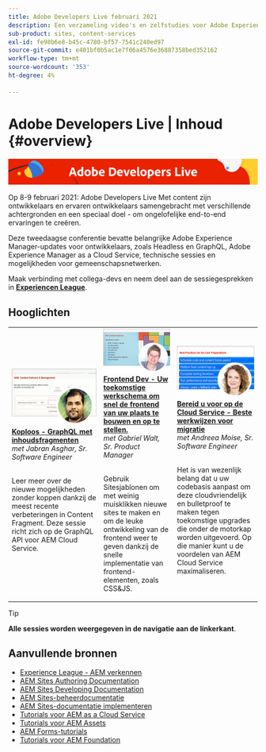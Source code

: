 ```yaml
---
title: Adobe Developers Live februari 2021
description: Een verzameling video's en zelfstudies voor Adobe Experience Manager Sites die worden geleverd als onderdeel van de Adobe Developers Live Content-gebeurtenis.
sub-product: sites, content-services
exl-id: fe98b6e8-b45c-4780-bf57-7541c240ed97
source-git-commit: e401bf0b5ac1e7f06a4576e36887358bed352162
workflow-type: tm+mt
source-wordcount: '353'
ht-degree: 4%

---
```


# Adobe Developers Live | Inhoud {#overview}

<img alt="Adobe Developers Live" src="/help/adobe-developers-live/assets/adl.png" />

Op 8-9 februari 2021: Adobe Developers Live Met content zijn ontwikkelaars en ervaren ontwikkelaars samengebracht met verschillende achtergronden en een speciaal doel - om ongelofelijke end-to-end ervaringen te creëren.

Deze tweedaagse conferentie bevatte belangrijke Adobe Experience Manager-updates voor ontwikkelaars, zoals Headless en GraphQL, Adobe Experience Manager as a Cloud Service, technische sessies en mogelijkheden voor gemeenschapsnetwerken.

Maak verbinding met collega-devs en neem deel aan de sessiegesprekken in **[Experiencen League](https://adobe.ly/36Yd3v6)**.

## Hooglichten

<table>
  <tr>
   <td>
      <a href="headless-graphql-content-fragments.md">
      <img alt="Koploos - GraphQL met inhoudsfragmenten" src="/help/adobe-developers-live/assets/jabran.png"/>
      </a>
      <div>
         <a href="headless-graphql-content-fragments.md"><strong>Koploos - GraphQL met inhoudsfragmenten</strong></a>         
         <br/><em>met Jabran Asghar, Sr. Software Engineer</em>
      </div>
      <p>
        <br/>
         Leer meer over de nieuwe mogelijkheden zonder koppen dankzij de meest recente verbeteringen in Content Fragment. Deze sessie richt zich op de GraphQL API voor AEM Cloud Service.
      </p>
     </td>   
     <td>
      <a href="rapid-frontend-devlopment.md">
      <img alt="Frontend Dev - Uw toekomstige werkschema om snel de frontend van uw plaats te bouwen en op te stellen." src="/help/adobe-developers-live/assets/gabriel.png"/>
      </a>
      <div>
         <a href="rapid-frontend-devlopment.md"><strong>Frontend Dev - Uw toekomstige werkschema om snel de frontend van uw plaats te bouwen en op te stellen.</strong></a>
         <br/><em>met Gabriel Walt, Sr. Product Manager</em>
      </div>
      <p>
        <br/>
         Gebruik Sitesjablonen om met weinig muisklikken nieuwe sites te maken en om de leuke ontwikkeling van de frontend weer te geven dankzij de snelle implementatie van frontend-elementen, zoals CSS&amp;JS.
      </p>
   </td>
   </td>
     <td>
      <a href="get-ready-aem-cloud.md">
      <img alt="Bereid u voor op de Cloud Service - Beste werkwijzen voor migratie" src="/help/adobe-developers-live/assets/andreea.png"/>
      </a>
      <div>
         <a href="get-ready-aem-cloud.md"><strong>Bereid u voor op de Cloud Service - Beste werkwijzen voor migratie</strong></a>
         <br/><em>met Andreea Moise, Sr. Software Engineer</em>
      </div>
      <p>
        <br/>
         Het is van wezenlijk belang dat u uw codebasis aanpast om deze cloudvriendelijk en bulletproof te maken tegen toekomstige upgrades die onder de motorkap worden uitgevoerd. Op die manier kunt u de voordelen van AEM Cloud Service maximaliseren.
      </p>
   </td>
  </tr>
</table>

>[!TIP]
>
>**Alle sessies worden weergegeven in de navigatie aan de linkerkant**.

## Aanvullende bronnen

* [Experience League - AEM verkennen](https://experienceleague.adobe.com/#recommended/solutions/experience-manager)
* [AEM Sites Authoring Documentation](https://experienceleague.adobe.com/docs/experience-manager-65/authoring/home.html)
* [AEM Sites Developing Documentation](https://experienceleague.adobe.com/docs/experience-manager-65/developing/home.html)
* [AEM Sites-beheerdocumentatie](https://experienceleague.adobe.com/docs/experience-manager-65/administering/home.html)
* [AEM Sites-documentatie implementeren](https://experienceleague.adobe.com/docs/experience-manager-65/deploying/home.html)
* [Tutorials voor AEM as a Cloud Service](https://experienceleague.adobe.com/docs/experience-manager-learn/cloud-service/overview.html)
* [Tutorials voor AEM Assets](https://experienceleague.adobe.com/docs/experience-manager-learn/assets/overview.html)
* [AEM Forms-tutorials](https://experienceleague.adobe.com/docs/experience-manager-learn/forms/overview.html)
* [Tutorials voor AEM Foundation](https://experienceleague.adobe.com/docs/experience-manager-learn/foundation/overview.html)
